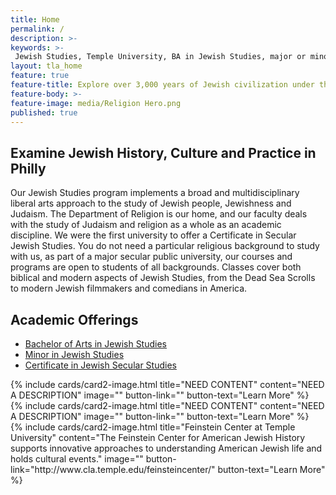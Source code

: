 ```yaml
---
title: Home
permalink: /
description: >-  
keywords: >-
 Jewish Studies, Temple University, BA in Jewish Studies, major or minor in Jewish Studies
layout: tla_home
feature: true
feature-title: Explore over 3,000 years of Jewish civilization under the guidance of leading religion scholars at Temple University.
feature-body: >-
feature-image: media/Religion Hero.png
published: true
---
```

## Examine Jewish History, Culture and Practice in Philly
Our Jewish Studies program implements a broad and multidisciplinary liberal arts approach to the study of Jewish people, Jewishness and Judaism. The Department of Religion is our home, and our faculty deals with the study of Judaism and religion as a whole as an academic discipline. We were the first university to offer a Certificate in Secular Jewish Studies. You do not need a particular religious background to study with us, as part of a major secular public university, our courses and programs are open to students of all backgrounds. Classes cover both biblical and modern aspects of Jewish Studies, from the Dead Sea Scrolls to modern Jewish filmmakers and comedians in America.  

## Academic Offerings
- [Bachelor of Arts in Jewish Studies](http://bulletin.temple.edu/undergraduate/liberal-arts/jewish-studies/ba-jewish-studies/)
- [Minor in Jewish Studies](http://bulletin.temple.edu/undergraduate/liberal-arts/jewish-studies/minor-jewish-studies/)
- [Certificate in Jewish Secular Studies](http://bulletin.temple.edu/undergraduate/liberal-arts/jewish-studies/certificate-jewish-studies/)

<div class="row row-wide">
  <div class="col m12 l4">{% include cards/card2-image.html
    title="NEED CONTENT"
    content="NEED A DESCRIPTION"
    image=""
    button-link=""
    button-text="Learn More" %}
  </div>
  <div class="row row-wide">
    <div class="col m12 l4">{% include cards/card2-image.html
      title="NEED CONTENT"
      content="NEED A DESCRIPTION"
      image=""
      button-link=""
      button-text="Learn More" %}
    </div>
    <div class="row row-wide">
      <div class="col m12 l4">{% include cards/card2-image.html
        title="Feinstein Center at Temple University"
        content="The Feinstein Center for American Jewish History supports innovative approaches to understanding American Jewish life and holds cultural events."
        image=""
        button-link="http://www.cla.temple.edu/feinsteincenter/"
        button-text="Learn More" %}
      </div>
</div>
